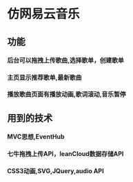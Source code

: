 # 仿网易云音乐

## 功能

#### 后台可以拖拽上传歌曲,选择歌单，创建歌单
#### 主页显示推荐歌单,最新歌曲
#### 播放歌曲页面有播放动画,歌词滚动,音乐暂停

## 用到的技术

#### MVC思想,EventHub
#### 七牛拖拽上传API，leanCloud数据存储API
#### CSS3动画,SVG,JQuery,audio API


